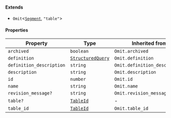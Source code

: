 #### Extends

* `Omit`<[`Segment`](./generated/html/Segment.md), `"table"`>

#### Properties

| Property                                                     | Type                                                     | Inherited from                |
| ------------------------------------------------------------ | -------------------------------------------------------- | ----------------------------- |
| <a id="archived"></a> `archived`                             | `boolean`                                                | `Omit.archived`               |
| <a id="definition"></a> `definition`                         | [`StructuredQuery`](./generated/html/StructuredQuery.md) | `Omit.definition`             |
| <a id="definition_description"></a> `definition_description` | `string`                                                 | `Omit.definition_description` |
| <a id="description"></a> `description`                       | `string`                                                 | `Omit.description`            |
| <a id="id"></a> `id`                                         | `number`                                                 | `Omit.id`                     |
| <a id="name"></a> `name`                                     | `string`                                                 | `Omit.name`                   |
| <a id="revision_message"></a> `revision_message?`            | `string`                                                 | `Omit.revision_message`       |
| <a id="table"></a> `table?`                                  | [`TableId`](./generated/html/TableId.md)                 | -                             |
| <a id="table_id"></a> `table_id`                             | [`TableId`](./generated/html/TableId.md)                 | `Omit.table_id`               |
